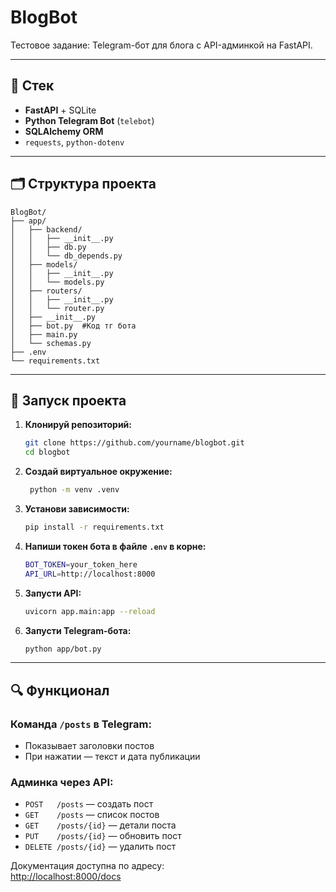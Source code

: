 # BlogBot

Тестовое задание: Telegram-бот для блога с API-админкой на FastAPI.

---

## 🔧 Стек

- **FastAPI** + SQLite  
- **Python Telegram Bot** (`telebot`)
- **SQLAlchemy ORM**
- `requests`, `python-dotenv`

---

## 🗂️ Структура проекта

```
BlogBot/
├── app/
│   ├── backend/
│   │   ├── __init__.py
│   │   ├── db.py
│   │   └── db_depends.py
│   ├── models/
│   │   ├── __init__.py
│   │   └── models.py
│   ├── routers/
│   │   ├── __init__.py
│   │   └── router.py
│   ├── __init__.py
│   ├── bot.py  #Код тг бота
│   ├── main.py
│   └── schemas.py
├── .env
└── requirements.txt
```


---

## 🚀 Запуск проекта

1. **Клонируй репозиторий:**
    ```bash
    git clone https://github.com/yourname/blogbot.git
    cd blogbot
    ```
2. **Создай виртуальное окружение:**
   ```bash
    python -m venv .venv
    ```
2. **Установи зависимости:**
    ```bash
    pip install -r requirements.txt
    ```

3. **Напиши токен бота в файле `.env` в корне:**
    ```bash
    BOT_TOKEN=your_token_here
    API_URL=http://localhost:8000
    ```

4. **Запусти API:**
    ```bash
    uvicorn app.main:app --reload
    ```

5. **Запусти Telegram-бота:**
    ```bash
    python app/bot.py
    ```

---

## 🔍 Функционал

### Команда `/posts` в Telegram:
- Показывает заголовки постов
- При нажатии — текст и дата публикации

### Админка через API:
- `POST   /posts` — создать пост
- `GET    /posts` — список постов
- `GET    /posts/{id}` — детали поста
- `PUT    /posts/{id}` — обновить пост
- `DELETE /posts/{id}` — удалить пост

Документация доступна по адресу:  
[http://localhost:8000/docs](http://localhost:8000/docs)
